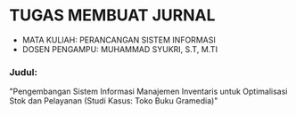 # TUGAS MEMBUAT JURNAL 

- MATA KULIAH: PERANCANGAN SISTEM INFORMASI
- DOSEN PENGAMPU: MUHAMMAD SYUKRI, S.T, M.TI

### Judul:
"Pengembangan Sistem Informasi Manajemen Inventaris untuk Optimalisasi Stok dan Pelayanan (Studi Kasus: Toko Buku Gramedia)"

### 
